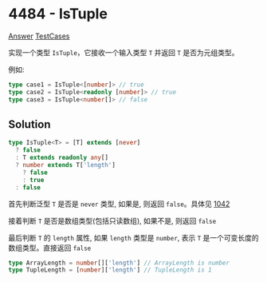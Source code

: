 # 4484 - IsTuple

[Answer](https://github.com/lybenson/ts-checker/blob/master/src/4484-medium-istuple/template.ts) [TestCases](https://github.com/lybenson/ts-checker/blob/master/src/4484-medium-istuple/test-cases.ts)

实现一个类型 `IsTuple`，它接收一个输入类型 `T` 并返回 `T` 是否为元组类型。

例如:

```ts
type case1 = IsTuple<[number]> // true
type case2 = IsTuple<readonly [number]> // true
type case3 = IsTuple<number[]> // false
```

## Solution

```ts
type IsTuple<T> = [T] extends [never]
  ? false
  : T extends readonly any[]
  ? number extends T['length']
    ? false
    : true
  : false
```

首先判断泛型 `T` 是否是 `never` 类型, 如果是, 则返回 `false`。具体见 [1042](https://github.com/lybenson/ts-checker/blob/master/src/1042-medium-isnever/README.md)

接着判断 `T` 是否是数组类型(包括只读数组), 如果不是, 则返回 `false`

最后判断 `T` 的 `length` 属性, 如果 `length` 类型是 `number`, 表示 `T` 是一个可变长度的数组类型。直接返回 `false`

```ts
type ArrayLength = number[]['length'] // ArrayLength is number
type TupleLength = [number]['length'] // TupleLength is 1
```
